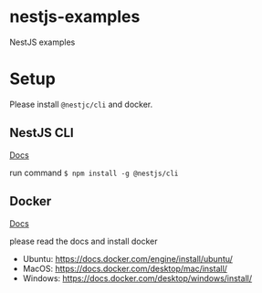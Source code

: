 # nestjs-examples

NestJS examples

# Setup

Please install `@nestjc/cli` and docker.

## NestJS CLI

[Docs](https://docs.nestjs.com/cli/overview)

run command `$ npm install -g @nestjs/cli`

## Docker

[Docs](https://docs.docker.com/engine/install/)

please read the docs and install docker

- Ubuntu: https://docs.docker.com/engine/install/ubuntu/
- MacOS: https://docs.docker.com/desktop/mac/install/
- Windows: https://docs.docker.com/desktop/windows/install/
